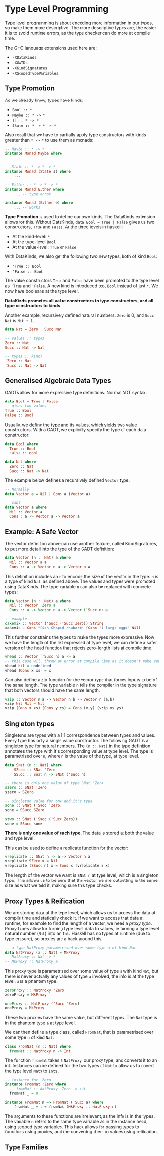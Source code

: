 # Type Level Programming

Type level programming is about encoding more information in our types, so make them more descriptive. The more descriptive types are, the easier it is to avoid runtime errors, as the type checker can do more at compile time.

The GHC language extensions used here are:

- `-XDataKinds`
- `-XGATDs`
- `-XKindSignatures`
- `-XScopedTypeVariables`

## Type Promotion

As we already know, types have kinds:

- `Bool :: *`
- `Maybe :: * -> *`
- `[] :: * -> *`
- `State :: * -> * -> *`

Also recall that we have to partially apply type constructors with kinds greater than `* -> *` to use them as monads:

```haskell
-- Maybe :: * -> *
instance Monad Maybe where
    ...

-- State :: * -> * -> *
instance Monad (State s) where
    ...

-- Either :: * -> * -> *
instance Monad Either where
    ... -- type error

instance Monad (Either e) where
    ... -- works
```

**Type Promotion** is used to define our own kinds. The DataKinds extension allows for this. Without DataKinds, `data Bool = True | False` gives us two constructors, `True` and `False`. At the three levels in haskell:

- At the kind-level: `*`
- At the type-level `Bool`
- At the value-level: `True` or `False`

With DataKinds, we also get the following two new types, both of kind `Bool`:

- `'True :: Bool`
- `'False :: Bool`

The value constructors `True` and `False` have been promoted to the type level as `'True` and `'False`. A new kind is introduced too, `Bool` instead of just `*`. We now have booleans at the type level.

**DataKinds promotes all value constructors to type constructors, and all type constructors to kinds.**

Another example, recursively defined natural numbers. `Zero` is 0, and `Succ Nat` is `Nat + 1`.

```haskell
data Nat = Zero | Succ Nat

-- values :: types
Zero :: Nat
Succ :: Nat -> Nat

-- types :: kinds
'Zero :: Nat
'Succ :: Nat -> Nat
```

## Generalised Algebraic Data Types

GADTs allow for more expressive type definitions. Normal ADT syntax:

```haskell
data Bool = True | False
-- gives two values
True :: Bool
False :: Bool
```

Usually, we define the type and its values, which yields two value constructors. With a GADT, we explicitly specify the type of each data constructor:

```haskell
data Bool where
  True :: Bool
  False :: Bool

data Nat where
  Zero :: Nat
  Succ :: Nat -> Nat
```

The example below defines a recursively defined `Vector` type.

```haskell
-- Normally
data Vector a = Nil | Cons a (Vector a)

-- GADT
data Vector a where
  Nil :: Vector a
  Cons : a -> Vector a -> Vector a
```

## Example: A Safe Vector

The vector definition above can use another feature, called KindSignatures, to put more detail into the type of the GADT definition:

```haskell
data Vector (n :: Nat) a where
  Nil :: Vector n a
  Cons :: a -> Vector n a -> Vector n a
```

This definition includes an `n` to encode the size of the vector in the type. `n` is a type of kind `Nat`, as defined above. The values and types were promoted using DataKinds. The type variable `n` can also be replaced with concrete types:

```haskell
data Vector (n :: Nat) a where
  Nil :: Vector `Zero a
  Cons :: a -> Vector n a -> Vector (`Succ n) a

-- example
cakemix :: Vector ('Succ ('Succ Zero)) String
cakemix = Cons "Fish-Shaped rhubarb" (Cons "4 large eggs" Nil)
```

This further constrains the types to make the types more expressive. Now we have the length of the list expressed at type level, we can define a safer version of the head function that rejects zero-length lists at compile time.

```haskell
vhead :: Vector ('Succ n) a -> a
-- this case will throw an error at compile time as it doesn't make sense
vhead Nil = undefined
vhead (Cons x xs) = x
```

Can also define a zip function for the vector type that forces inputs to be of the same length. The type variable `n` tells the compiler in the type signature that both vectors should have the same length.

```haskell
vzip :: Vector n a -> Vector n b -> Vector n (a,b)
vzip Nil Nil = Nil
vzip (Cons x xs) (Cons y ys) = Cons (x,y) (vzip xs ys)
```

## Singleton types

Singletons are types with a 1:1 correspondence between types and values. Every type has only a single value constructor. The following GADT is a singleton type for natural numbers. The `(n :: Nat)` in the type definition annotates the type with it's corresponding value at type level. The type is parametrised over `n`, where `n` is the value of the type, at type level.

```haskell
data SNat (n :: Nat) where
    SZero :: SNat 'Zero
    SSucc :: Snat n -> SNat ('Succ n)

-- there is only one value of type SNat 'Zero
szero :: SNat 'Zero
szero = SZero

-- singleton value for one and it's type
sone :: SNat ('Succ 'Zero)
sone = SSucc SZero

stwo :: SNat ('Succ ('Succ Zero))
sone = SSucc sone
```

**There is only one value of each type**. The data is stored at both the value and type level.

This can be used to define a replicate function for the vector:

```haskell
vreplicate :: SNat n -> a -> Vector n a
vreplicate SZero x = Nil
vreplicate (SSucc n) x = Cons x (vreplicate n x)
```

The length of the vector we want is `SNat n` at type level, which is a singleton type. This allows us to be sure that the vector we are outputting is the same size as what we told it, making sure this type checks.

## Proxy Types & Reification

We are storing data at the type level, which allows us to access the data at compile time and statically check it. If we want to access that data at runtime, for example to find the length of a vector, we need a _proxy type_. Proxy types allow for turning type level data to values, ie turning a type level natural number (`Nat`) into an `Int`. Haskell has no types at runtime (due to type erasure), so proxies are a hack around this.

```haskell
-- a type NatProxy parametrised over some type a of kind Nar
data NatProxy (a :: Nat) = MkProxy
-- NatProxy :: Nat -> *
-- MkProxy :: NatProxy a
```

This proxy type is parametrised over some value of type `a` with kind `Nat`, but there is never actually any values of type `a` involved, the info is at the type level. `a` is a phantom type.

```haskell
zeroProxy :: NatProxy 'Zero
zeroProxy = MkProxy

oneProxy :: NatProxy ('Succ 'Zero)
oneProxy = MkProxy
```

These two proxies have the same value, but different types. The `Nat` type is in the phantom type `a` at type level.

We can then define a type class, called `FromNat`, that is parametrised over some type `n` of kind `Nat`:

```haskell
class FromNat (n :: Nat) where
  fromNat :: NatProxy n -> Int
```

The function `fromNat` takes a `NatProxy`, our proxy type, and converts it to an int. Instances can be defined for the two types of `Nat` to allow us to covert the type level `Nat`s to `Int`s.

```haskell
-- instance for 'Zero
instance FromNat 'Zero where
  -- fromNat :: NatProxy 'Zero -> int
  fromNat _ = 0

instance FromNat n => FromNat ('Succ n) where
    fromNat _ = 1 + fromNat (MkProxy :: NatProxy n)
```

The arguments to these functions are irrelevant, as the info is in the types. The variable `n` refers to the same type variable as in the instance head, using scoped type variables. This hack allows for passing types to functions using proxies, and the converting them to values using reification.

## Type Families
